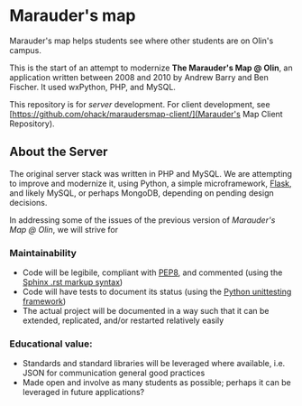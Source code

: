 # Marauder's map

Marauder's map helps students see where other students are on Olin's campus.

This is the start of an attempt to modernize **The Marauder's Map @ Olin**, 
an application written between 2008 and 2010 by Andrew Barry and Ben Fischer.
It used wxPython, PHP, and MySQL.

This repository is for *server* development. For client development, see 
[https://github.com/ohack/maraudersmap-client/](Marauder's Map Client Repository).

## About the Server

The original server stack was written in PHP and MySQL. We are attempting to improve and modernize it, 
using Python, a simple microframework, [Flask](http://flask.pocoo.org/), and likely MySQL, or perhaps MongoDB, 
depending on pending design decisions.

In addressing some of the issues of the previous version of *Marauder's Map @ Olin*, we will strive for

### Maintainability

* Code will be legibile, compliant with [PEP8](http://www.python.org/dev/peps/pep-0008/),
and commented (using the [Sphinx .rst markup syntax](sphinx.pocoo.org))
* Code will have tests to document its status 
(using the [Python unittesting framework](http://docs.python.org/library/unittest.html))
* The actual project will be documented in a way such that it can be extended, replicated,
and/or restarted relatively easily

### Educational value:

* Standards and standard libraries will be leveraged where available, i.e. JSON for communication general good practices
* Made open and involve as many students as possible; perhaps it can be leveraged in future applications?